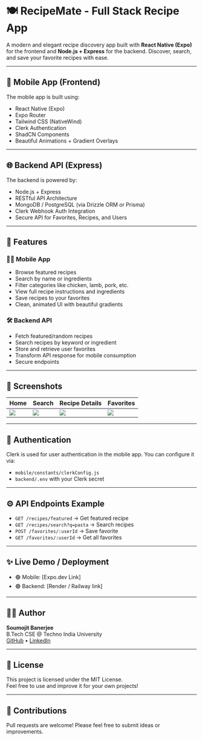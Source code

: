 # 🍽️ RecipeMate - Full Stack Recipe App

A modern and elegant recipe discovery app built with **React Native (Expo)** for the frontend and **Node.js + Express** for the backend. Discover, search, and save your favorite recipes with ease.

---

## 📱 Mobile App (Frontend)

The mobile app is built using:

- React Native (Expo)
- Expo Router
- Tailwind CSS (NativeWind)
- Clerk Authentication
- ShadCN Components
- Beautiful Animations + Gradient Overlays

---

## 🌐 Backend API (Express)

The backend is powered by:

- Node.js + Express
- RESTful API Architecture
- MongoDB / PostgreSQL (via Drizzle ORM or Prisma)
- Clerk Webhook Auth Integration
- Secure API for Favorites, Recipes, and Users

---

## 🧠 Features

### 👨‍🍳 Mobile App

- Browse featured recipes
- Search by name or ingredients
- Filter categories like chicken, lamb, pork, etc.
- View full recipe instructions and ingredients
- Save recipes to your favorites
- Clean, animated UI with beautiful gradients

### 🛠️ Backend API

- Fetch featured/random recipes
- Search recipes by keyword or ingredient
- Store and retrieve user favorites
- Transform API response for mobile consumption
- Secure endpoints

---

## 🌈 Screenshots

| Home | Search | Recipe Details | Favorites |
|------|--------|----------------|-----------|
| ![](./mobile/assets/screens/home.png) | ![](./mobile/assets/screens/search.png) | ![](./mobile/assets/screens/details.png) | ![](./mobile/assets/screens/favorites.png) |

---

## 🔐 Authentication

Clerk is used for user authentication in the mobile app. You can configure it via:

- `mobile/constants/clerkConfig.js`
- `backend/.env` with your Clerk secret

---

## ⚙️ API Endpoints Example

- `GET /recipes/featured` → Get featured recipe  
- `GET /recipes/search?q=pasta` → Search recipes  
- `POST /favorites/:userId` → Save favorite  
- `GET /favorites/:userId` → Get all favorites  

---

## ✨ Live Demo / Deployment

- 🟢 Mobile: [Expo.dev Link]  
- 🟢 Backend: [Render / Railway link]

---

## 👨‍💻 Author

**Soumojit Banerjee**  
B.Tech CSE @ Techno India University  
[GitHub](https://github.com/soumojitbanerjee) • [LinkedIn](https://linkedin.com/in/soumojitbanerjee)

---

## 📄 License

This project is licensed under the MIT License.  
Feel free to use and improve it for your own projects!

---

## 🤝 Contributions

Pull requests are welcome! Please feel free to submit ideas or improvements.
